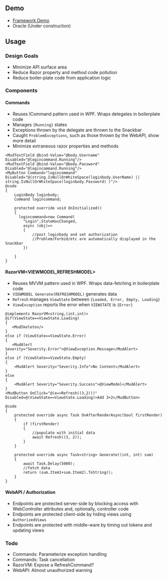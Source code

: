 ## Demo

* [Framework Demo](https://sandboxserver20210807113429.azurewebsites.net)
* Oracle (Under construction)

## Usage

### Design Goals
* Minimize API surface area
* Reduce Razor property and method code pollution
* Reduce boiler-plate code from application logic 

### Components

#### Commands

* Reuses ICommand pattern used in WPF. Wraps delegates in boilerplate code
* Manages `{Running}` states
* Exceptions thrown by the delegate are thrown to the Snackbar
* Caught `ProblemExceptions`, such as those thrown by the WebAPI, show more detail
* Minimize extraneous razor properties and methods
```
<MudTextField @bind-Value="@body.Username" Disabled="@logincommand.Running"/>
<MudTextField @bind-Value="@body.Password" Disabled="@logincommand.Running"/>
<MyButton Command="logincommand" Disabled="@(string.IsNullOrWhiteSpace(loginbody.UserName) || string.IsNullOrWhiteSpace(loginbody.Password) )"/>
@code
{
    LoginBody loginbody;
    Command logincommand;
    
    protected override void OnInitialized()
    {
      logincommand=new Command(
        "Login",StateHasChanged,
        async (obj)=>
        {
            //post loginbody and set authorization
            //Problem/Forbid/etc are automatically displayed in the Snackbar
        })
        
    }
}
```

#### RazorVM<VIEWMODEL,REFRESHMODEL>

* Reuses MVVM pattern used in WPF. Wraps data-fetching in boilerplate code
* `VIEWMODEL Generate(REFRESHMODEL)` generates data
* `Refresh` manages `ViewState` between `{Loaded, Error, Empty, Loading}` 
* `ViewException` reports the error when `VIEWSTATE` is `{Error}`
```
@implements RazorVM<string,(int,int)>
@if(ViewState==ViewState.Loading)
{
   <MudSkeleton/>
}
else if (ViewState==ViewState.Error)
{
   <MudAlert Severity="Severity.Error">@ViewException.Message</MudAlert>   
}
else if (ViewState==ViewState.Empty)
{
    <MudAlert Severity="Severity.Info">No Content</MudAlert>
}
else
{
    <MudAlert Severity="Severity.Success">@ViewModel</MudAlert>
}
<MudButton OnClick="@(e=>Refresh((3,2)))" Disabled=@(ViewState==ViewState.Loading)>Add 3+2</MudButton>

@code
{
    protected override async Task OnAfterRenderAsync(bool firstRender)
    {
        if (firstRender)
        {
            //populate with initial data
            await Refresh((3, 2));
        }
    }

    protected override async Task<string> Generate((int, int) sum)
    {
        await Task.Delay(5000);
        //fetch data
        return (sum.Item1+sum.Item2).ToString();
    }      
}
```

#### WebAPI / Authorization

* Endpoints are protected server-side by blocking access with WebController attributes and, optionally, controller code
* Endpoints are protected client-side by hiding views using `AuthorizedViews`
* Endpoints are protected with middle-ware by timing out tokens and updating views

### Todo
* Commands: Parameterize exception handling
* Commands: Task cancellation
* RazorVM: Expose a RefreshCommand?
* WebAPI: Almost unauthorized warning
